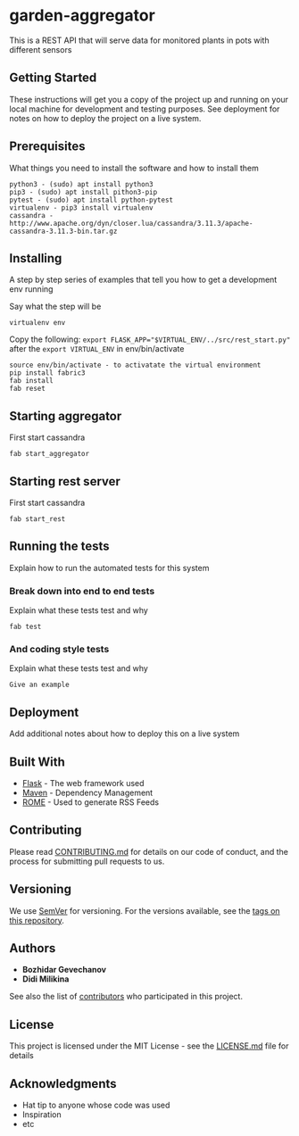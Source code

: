 # garden-aggregator

This is a REST API that will serve data for monitored plants in pots with different sensors

## Getting Started

These instructions will get you a copy of the project up and running on your local machine for development and testing purposes. See deployment for notes on how to deploy the project on a live system.

## Prerequisites

What things you need to install the software and how to install them

```none
python3 - (sudo) apt install python3
pip3 - (sudo) apt install pithon3-pip
pytest - (sudo) apt install python-pytest
virtualenv - pip3 install virtualenv
cassandra - http://www.apache.org/dyn/closer.lua/cassandra/3.11.3/apache-cassandra-3.11.3-bin.tar.gz
```

## Installing

A step by step series of examples that tell you how to get a development env running

Say what the step will be

```
virtualenv env
```

Copy the following: ```export FLASK_APP="$VIRTUAL_ENV/../src/rest_start.py"``` after the ```export VIRTUAL_ENV``` in env/bin/activate


```
source env/bin/activate - to activatate the virtual environment
pip install fabric3
fab install
fab reset
```

## Starting aggregator

First start cassandra

```
fab start_aggregator
```

## Starting rest server

First start cassandra

```
fab start_rest
```


## Running the tests

Explain how to run the automated tests for this system

### Break down into end to end tests

Explain what these tests test and why

```
fab test
```

### And coding style tests

Explain what these tests test and why

```
Give an example
```

## Deployment

Add additional notes about how to deploy this on a live system

## Built With

* [Flask](http://www.dropwizard.io/1.0.2/docs/) -  The web framework used
* [Maven](https://maven.apache.org/) - Dependency Management
* [ROME](https://rometools.github.io/rome/) - Used to generate RSS Feeds

## Contributing

Please read [CONTRIBUTING.md](https://gist.github.com/PurpleBooth/b24679402957c63ec426) for details on our code of conduct, and the process for submitting pull requests to us.

## Versioning

We use [SemVer](http://semver.org/) for versioning. For the versions available, see the [tags on this repository](https://github.com/your/project/tags).

## Authors

* **Bozhidar Gevechanov**
* **Didi Milikina**

See also the list of [contributors](https://github.com/your/project/contributors) who participated in this project.

## License

This project is licensed under the MIT License - see the [LICENSE.md](LICENSE.md) file for details

## Acknowledgments

* Hat tip to anyone whose code was used
* Inspiration
* etc

